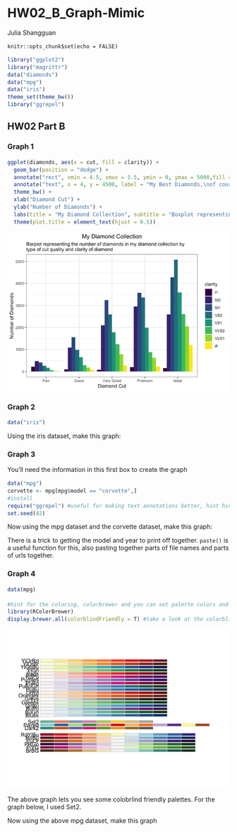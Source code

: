 HW02\_B\_Graph-Mimic
================
Julia Shangguan

```{r setup, include=FALSE}
knitr::opts_chunk$set(echo = FALSE)
```
``` r
library("ggplot2")
library("magrittr") 
data("diamonds")
data("mpg")
data("iris")
theme_set(theme_bw()) 
library("ggrepel")
```

## HW02 Part B

### Graph 1

``` r
ggplot(diamonds, aes(x = cut, fill = clarity)) +
  geom_bar(position = "dodge") + 
  annotate("rect", xmin = 4.5, xmax = 5.5, ymin = 0, ymax = 5000,fill = "black", alpha = 0.2) +
  annotate("text", x = 4, y = 4500, label = "My Best Diamonds,\nof course") +
  theme_bw() +
  xlab("Diamond Cut") +
  ylab("Number of Diamonds") +
  labs(title = "My Diamond Collection", subtitle = "Boxplot representing the number of diamonds in my diamond collection by\ntype of cut quality and clarity of diamond") +
  theme(plot.title = element_text(hjust = 0.5)) 
```

![](HW02_B_Mimic_starter_files/figure-gfm/unnamed-chunk-1-1.png)<!-- -->

### Graph 2

``` r
data("iris")
```

Using the iris dataset, make this graph:

### Graph 3

You’ll need the information in this first box to create the graph

``` r
data("mpg")
corvette <- mpg[mpg$model == "corvette",]
#install
require("ggrepel") #useful for making text annotations better, hint hint
set.seed(42)
```

Now using the mpg dataset and the corvette dataset, make this graph:

There is a trick to getting the model and year to print off together.
`paste()` is a useful function for this, also pasting together parts of
file names and parts of urls together.

### Graph 4

``` r
data(mpg)

#hint for the coloring, colorbrewer and you can set palette colors and make your graphs colorblind friendly
library(RColorBrewer)
display.brewer.all(colorblindFriendly = T) #take a look at the colorblindfriendly options
```

![](HW02_B_Mimic_starter_files/figure-gfm/unnamed-chunk-4-1.png)<!-- -->

The above graph lets you see some colobrlind friendly palettes. For the
graph below, I used Set2.

Now using the above mpg dataset, make this graph
